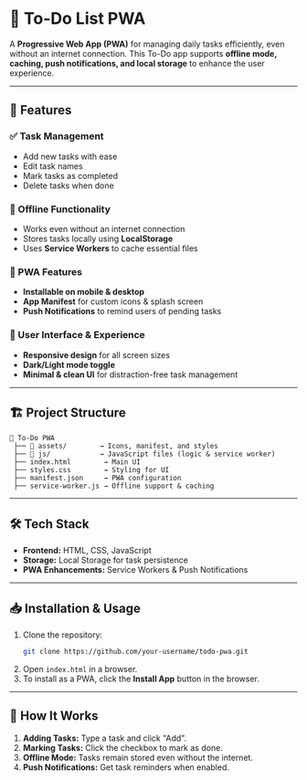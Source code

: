 # 📌 To-Do List PWA

A **Progressive Web App (PWA)** for managing daily tasks efficiently, even without an internet connection. This To-Do app supports **offline mode, caching, push notifications, and local storage** to enhance the user experience.

---

## 🚀 Features

### ✅ Task Management
- Add new tasks with ease
- Edit task names
- Mark tasks as completed
- Delete tasks when done

### 📶 Offline Functionality
- Works even without an internet connection
- Stores tasks locally using **LocalStorage**
- Uses **Service Workers** to cache essential files

### 📱 PWA Features
- **Installable on mobile & desktop**
- **App Manifest** for custom icons & splash screen
- **Push Notifications** to remind users of pending tasks

### 🎨 User Interface & Experience
- **Responsive design** for all screen sizes
- **Dark/Light mode toggle**
- **Minimal & clean UI** for distraction-free task management

---

## 🏗️ Project Structure
```
📁 To-Do PWA  
 ├── 📁 assets/        → Icons, manifest, and styles  
 ├── 📁 js/            → JavaScript files (logic & service worker)  
 ├── index.html        → Main UI  
 ├── styles.css        → Styling for UI  
 ├── manifest.json     → PWA configuration  
 ├── service-worker.js → Offline support & caching  
```

---

## 🛠️ Tech Stack
- **Frontend:** HTML, CSS, JavaScript
- **Storage:** Local Storage for task persistence
- **PWA Enhancements:** Service Workers & Push Notifications

---

## 📥 Installation & Usage
1. Clone the repository:
   ```bash
   git clone https://github.com/your-username/todo-pwa.git
   ```
2. Open `index.html` in a browser.
3. To install as a PWA, click the **Install App** button in the browser.

---

## 📌 How It Works
1. **Adding Tasks:** Type a task and click "Add".
2. **Marking Tasks:** Click the checkbox to mark as done.
3. **Offline Mode:** Tasks remain stored even without the internet.
4. **Push Notifications:** Get task reminders when enabled.


